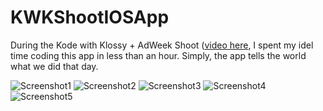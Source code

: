 # KWKShootIOSApp

During the Kode with Klossy + AdWeek Shoot ([video here](https://youtu.be/WE1r0vY95fUl), I spent my idel time coding this app in less than an hour. Simply, the app tells the world what we did that day. 

![Screenshot1](AppPhotos/Photo1.png) <!-- .element height="40%" width="40%" -->
![Screenshot2](AppPhotos/Photo2.png) <!-- .element height="30%" width="30%" -->
![Screenshot3](AppPhotos/Photo3.png) <!-- .element height="20%" width="20%" -->
![Screenshot4](AppPhotos/Photo4.png) <!-- .element height="10%" width="10%" -->
![Screenshot5](AppPhotos/Photo5.png) <!-- .element height="5%" width="5%" -->
